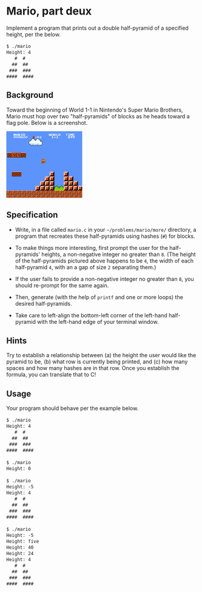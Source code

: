 # Mario, part deux

Implement a program that prints out a double half-pyramid of a specified height, per the below.

    $ ./mario
    Height: 4
       #  #
      ##  ##
     ###  ###
    ####  ####

## Background

Toward the beginning of World 1-1 in Nintendo's Super Mario Brothers, Mario must hop over two "half-pyramids" of blocks as he heads toward a flag pole.  Below is a screenshot.

![Super Mario Brothers](pyramids.png)

## Specification

* Write, in a file called `mario.c` in your `~/problems/mario/more/` directory, a program that recreates these half-pyramids using hashes (`#`) for blocks.

* To make things more interesting, first prompt the user for the half-pyramids' heights, a non-negative integer no greater than `8`. (The height of the half-pyramids pictured above happens to be `4`, the width of each half-pyramid `4`, with an a gap of size `2` separating them.)

* If the user fails to provide a non-negative integer no greater than `8`, you should re-prompt for the same again.

* Then, generate (with the help of `printf` and one or more loops) the desired half-pyramids.

* Take care to left-align the bottom-left corner of the left-hand half-pyramid with the left-hand edge of your terminal window.

## Hints

Try to establish a relationship between (a) the height the user would like the pyramid to be, (b) what row is currently being printed, and (c) how many spaces and how many hashes are in that row. Once you establish the formula, you can translate that to C!

## Usage

Your program should behave per the example below.

    $ ./mario
    Height: 4
       #  #
      ##  ##
     ###  ###
    ####  ####

    $ ./mario
    Height: 0

    $ ./mario
    Height: -5
    Height: 4
       #  #
      ##  ##
     ###  ###
    ####  ####

    $ ./mario
    Height: -5
    Height: five
    Height: 40
    Height: 24
    Height: 4
       #  #
      ##  ##
     ###  ###
    ####  ####
